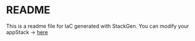 # README
This is a readme file for IaC generated with StackGen.
You can modify your appStack -> [here](http://main.dev.stackgen.com/appstacks/4804dc59-8767-4d0c-8b7c-9ce5457781e9)

